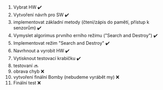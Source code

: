 1) Vybrat HW  :heavy_check_mark:  
2) Vytvoření návrh pro SW :heavy_check_mark:  
3) implementovat základní metody (čtení/zápis do pamětí, přístup k senzorům) :heavy_check_mark:  
4) Vymyslet algorimus prvního erního režimu ("Search and Destroy") :heavy_check_mark:  
5) Implementovat režim "Search and Destroy" :heavy_check_mark:  
6) Navrhnout a vyrobit HW :heavy_check_mark:  
7) Vytisknout testovací krabičku :heavy_check_mark:  
8) testovaní :soon:   
9) obrava chyb :x:  
10) vytvoření finální Bomby (nebudeme vyrábět my) :x:  
11) Finální test :x:  
